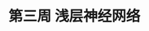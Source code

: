# 第三周 浅层神经网络

### &#x20;<a href="#012-yi-en-gu-de-fei-luo-ian-goodfellow-cai-fang" id="012-yi-en-gu-de-fei-luo-ian-goodfellow-cai-fang"></a>
